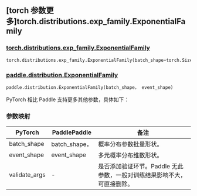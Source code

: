 ## [torch 参数更多]torch.distributions.exp_family.ExponentialFamily

### [torch.distributions.exp_family.ExponentialFamily](https://pytorch.org/docs/stable/distributions.html#torch.distributions.exp_family.ExponentialFamily)

```python
torch.distributions.exp_family.ExponentialFamily(batch_shape=torch.Size([]), event_shape=torch.Size([]), validate_args=None)
```

### [paddle.distribution.ExponentialFamily](https://www.paddlepaddle.org.cn/documentation/docs/zh/develop/api/paddle/distribution/ExponentialFamily_cn.html)

```python
paddle.distribution.ExponentialFamily(batch_shape， event_shape)
```

PyTorch 相比 Paddle 支持更多其他参数，具体如下：

### 参数映射

| PyTorch       | PaddlePaddle  | 备注                                          |
| ------------- | ------------- | --------------------------------------------- |
| batch_shape   | batch_shape， | 概率分布参数批量形状。                        |
| event_shape   | event_shape   | 多元概率分布维数形状。                        |
| validate_args | -             | 是否添加验证环节。Paddle 无此参数，一般对训练结果影响不大，可直接删除。 |

